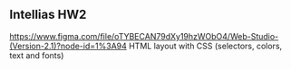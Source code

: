 ## Intellias HW2

https://www.figma.com/file/oTYBECAN79dXy19hzWObO4/Web-Studio-(Version-2.1)?node-id=1%3A94
HTML layout with CSS (selectors, colors, text and fonts)
